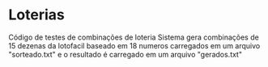 # Loterias
Código de testes de combinações de loteria
Sistema gera combinações de 15 dezenas da lotofacil baseado em 18 numeros carregados em um arquivo "sorteado.txt" e o resultado é carregado em um arquivo "gerados.txt"
